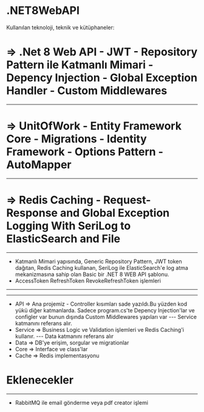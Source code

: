 # .NET8WebAPI

 Kullanılan teknoloji, teknik ve kütüphaneler:

# => .Net 8 Web API - JWT - Repository Pattern ile Katmanlı Mimari - Depency Injection - Global Exception Handler - Custom Middlewares
**********************************************************
# => UnitOfWork - Entity Framework Core - Migrations - Identity Framework - Options Pattern - AutoMapper
*********************************************************
# => Redis Caching - Request-Response and Global Exception Logging With SeriLog to ElasticSearch and File

**********************************************************
- Katmanlı Mimari yapısında, Generic Repository Pattern, JWT token dağıtan, Redis Caching kullanan, SeriLog ile ElasticSearch'e log atma mekanizmasına sahip olan Basic bir .NET 8 WEB API şablonu.
- AccessToken RefreshToken RevokeRefreshToken işlemleri 

**********************************************************
**********************************************************
- API => Ana projemiz - Controller kısımları sade yazıldı.Bu yüzden kod yükü diğer katmanlarda. Sadece program.cs'te Depency Injection'lar ve configler var bunun dışında Custom Middlewares yapıları var ---  Service katmanını referans alır.
- Service => Business Logic ve Validation işlemleri ve Redis Caching'i kullanır.  ---  Data katmanını referans alır
- Data => DB'ye erişim, sorgular ve migrationlar
- Core => Interface ve class'lar
- Cache => Redis implementasyonu


# Eklenecekler
*****************************************
- RabbitMQ ile email gönderme veya pdf creator işlemi
